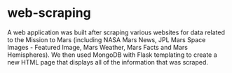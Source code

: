# web-scraping
A web application was built after scraping various websites for data related to the Mission to Mars (including NASA Mars News, JPL Mars Space Images - Featured Image, Mars Weather,  Mars Facts and Mars Hemispheres). We then used MongoDB with Flask templating to create a new HTML page that displays all of the information that was scraped.
